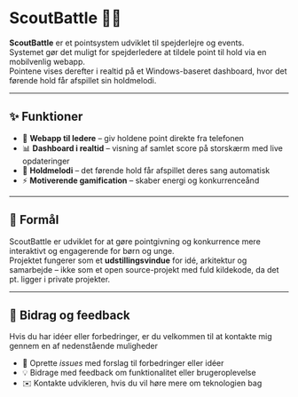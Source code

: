 # ScoutBattle 🎯🔥

**ScoutBattle** er et pointsystem udviklet til spejderlejre og events.  
Systemet gør det muligt for spejderledere at tildele point til hold via en mobilvenlig webapp.  
Pointene vises derefter i realtid på et Windows-baseret dashboard, hvor det førende hold får afspillet sin holdmelodi.  

---

## ✨ Funktioner
- 📱 **Webapp til ledere** – giv holdene point direkte fra telefonen  
- 📊 **Dashboard i realtid** – visning af samlet score på storskærm med live opdateringer
- 🎵 **Holdmelodi** – det førende hold får afspillet deres sang automatisk
- ⚡ **Motiverende gamification** – skaber energi og konkurrenceånd

---

## 🎯 Formål
ScoutBattle er udviklet for at gøre pointgivning og konkurrence mere interaktivt og engagerende for børn og unge.  
Projektet fungerer som et **udstillingsvindue** for idé, arkitektur og samarbejde – ikke som et open source-projekt med fuld kildekode, da det pt. ligger i private projekter.

---

## 🤝 Bidrag og feedback
Hvis du har idéer eller forbedringer, er du velkommen til at kontakte mig gennem en af nedenstående muligheder
- 📌 Oprette *issues* med forslag til forbedringer eller idéer  
- 💡 Bidrage med feedback om funktionalitet eller brugeroplevelse  
- ✉️ Kontakte udvikleren, hvis du vil høre mere om teknologien bag  
